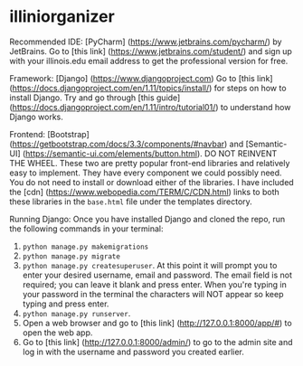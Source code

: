 # illiniorganizer

Recommended IDE: [PyCharm] (https://www.jetbrains.com/pycharm/) by JetBrains. 
Go to [this link] (https://www.jetbrains.com/student/) and sign up with your illinois.edu email address to get the professional version for free. 

Framework: [Django] (https://www.djangoproject.com)
Go to [this link] (https://docs.djangoproject.com/en/1.11/topics/install/) for steps on how to install Django. Try and go through [this guide] (https://docs.djangoproject.com/en/1.11/intro/tutorial01/) to understand how Django works. 

Frontend: [Bootstrap] (https://getbootstrap.com/docs/3.3/components/#navbar) and [Semantic-UI] (https://semantic-ui.com/elements/button.html). 
DO NOT REINVENT THE WHEEL. These two are pretty popular front-end libraries and relatively easy to implement. They have every component we could possibly need. You do not need to install or download either of the libraries. I have included the [cdn] (https://www.webopedia.com/TERM/C/CDN.html) links to both these libraries in the `base.html` file under the templates directory. 

Running Django:
Once you have installed Django and cloned the repo, run the following commands in your terminal:
1. `python manage.py makemigrations`
2. `python manage.py migrate`
3. `python manage.py createsuperuser`. At this point it will prompt you to enter your desired username, email and password. The email field is not required; you can leave it blank and press enter. When you're typing in your password in the terminal the characters will NOT appear so keep typing and press enter. 
4. `python manage.py runserver`. 
5. Open a web browser and go to [this link] (http://127.0.0.1:8000/app/#) to open the web app. 
6. Go to [this link] (http://127.0.0.1:8000/admin/) to go to the admin site and log in with the username and password you created earlier. 
